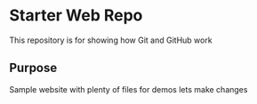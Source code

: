 # Starter Web Repo

This repository is for showing how Git and GitHub work

## Purpose

Sample website with plenty of files for demos
lets make changes
